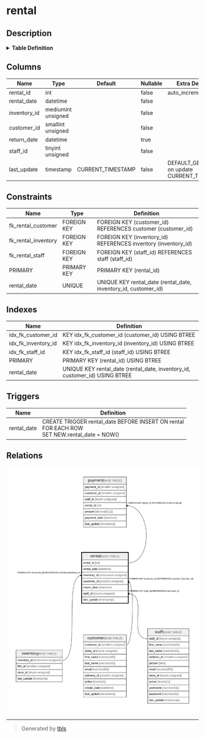# rental

## Description

<details>
<summary><strong>Table Definition</strong></summary>

```sql
CREATE TABLE `rental` (
  `rental_id` int NOT NULL AUTO_INCREMENT,
  `rental_date` datetime NOT NULL,
  `inventory_id` mediumint unsigned NOT NULL,
  `customer_id` smallint unsigned NOT NULL,
  `return_date` datetime DEFAULT NULL,
  `staff_id` tinyint unsigned NOT NULL,
  `last_update` timestamp NOT NULL DEFAULT CURRENT_TIMESTAMP ON UPDATE CURRENT_TIMESTAMP,
  PRIMARY KEY (`rental_id`),
  UNIQUE KEY `rental_date` (`rental_date`,`inventory_id`,`customer_id`),
  KEY `idx_fk_inventory_id` (`inventory_id`),
  KEY `idx_fk_customer_id` (`customer_id`),
  KEY `idx_fk_staff_id` (`staff_id`),
  CONSTRAINT `fk_rental_customer` FOREIGN KEY (`customer_id`) REFERENCES `customer` (`customer_id`) ON DELETE RESTRICT ON UPDATE CASCADE,
  CONSTRAINT `fk_rental_inventory` FOREIGN KEY (`inventory_id`) REFERENCES `inventory` (`inventory_id`) ON DELETE RESTRICT ON UPDATE CASCADE,
  CONSTRAINT `fk_rental_staff` FOREIGN KEY (`staff_id`) REFERENCES `staff` (`staff_id`) ON DELETE RESTRICT ON UPDATE CASCADE
) ENGINE=InnoDB AUTO_INCREMENT=[Redacted by tbls] DEFAULT CHARSET=utf8mb4 COLLATE=utf8mb4_0900_ai_ci
```

</details>

## Columns

| Name | Type | Default | Nullable | Extra Definition | Children | Parents | Comment |
| ---- | ---- | ------- | -------- | ---------------- | -------- | ------- | ------- |
| rental_id | int |  | false | auto_increment | [payment](payment.md) |  |  |
| rental_date | datetime |  | false |  |  |  |  |
| inventory_id | mediumint unsigned |  | false |  |  | [inventory](inventory.md) |  |
| customer_id | smallint unsigned |  | false |  |  | [customer](customer.md) |  |
| return_date | datetime |  | true |  |  |  |  |
| staff_id | tinyint unsigned |  | false |  |  | [staff](staff.md) |  |
| last_update | timestamp | CURRENT_TIMESTAMP | false | DEFAULT_GENERATED on update CURRENT_TIMESTAMP |  |  |  |

## Constraints

| Name | Type | Definition |
| ---- | ---- | ---------- |
| fk_rental_customer | FOREIGN KEY | FOREIGN KEY (customer_id) REFERENCES customer (customer_id) |
| fk_rental_inventory | FOREIGN KEY | FOREIGN KEY (inventory_id) REFERENCES inventory (inventory_id) |
| fk_rental_staff | FOREIGN KEY | FOREIGN KEY (staff_id) REFERENCES staff (staff_id) |
| PRIMARY | PRIMARY KEY | PRIMARY KEY (rental_id) |
| rental_date | UNIQUE | UNIQUE KEY rental_date (rental_date, inventory_id, customer_id) |

## Indexes

| Name | Definition |
| ---- | ---------- |
| idx_fk_customer_id | KEY idx_fk_customer_id (customer_id) USING BTREE |
| idx_fk_inventory_id | KEY idx_fk_inventory_id (inventory_id) USING BTREE |
| idx_fk_staff_id | KEY idx_fk_staff_id (staff_id) USING BTREE |
| PRIMARY | PRIMARY KEY (rental_id) USING BTREE |
| rental_date | UNIQUE KEY rental_date (rental_date, inventory_id, customer_id) USING BTREE |

## Triggers

| Name | Definition |
| ---- | ---------- |
| rental_date | CREATE TRIGGER rental_date BEFORE INSERT ON rental<br>FOR EACH ROW<br>SET NEW.rental_date = NOW() |

## Relations

![er](rental.svg)

---

> Generated by [tbls](https://github.com/k1LoW/tbls)
